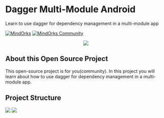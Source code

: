 # Dagger Multi-Module Android
Learn to use dagger for dependency management in a multi-module app

[![MindOrks](https://img.shields.io/badge/mindorks-opensource-blue.svg)](https://mindorks.com/open-source-projects)
[![MindOrks Community](https://img.shields.io/badge/join-community-blue.svg)](https://mindorks.com/join-community)

<p align="center">
    <img src="https://raw.githubusercontent.com/MindorksOpenSource/Dagger-Multi-Module-Android/master/art/dagger-github.png">
</p>

## About this Open Source Project
This open-source project is for you(community). In this project you will learn about how to use dagger for dependency management in a multi-module app.

## Project Structure
<p align="start">
    <img src="https://raw.githubusercontent.com/MindorksOpenSource/Dagger-Multi-Module-Android/master/art/project-structure.png">
    <img src="https://s3.ap-south-1.amazonaws.com/mindorks-server-uploads/feature-dependenct-base-d29d996b697942a8.jpg">
</p>



